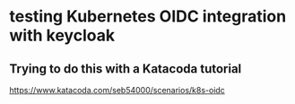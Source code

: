 # testing Kubernetes OIDC integration with keycloak 

## Trying to do this with a Katacoda tutorial

https://www.katacoda.com/seb54000/scenarios/k8s-oidc
